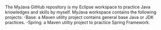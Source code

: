 The MyJava GitHub repository is my Eclipse workspace to practice Java knowledges and skills by myself.
MyJava workspace contains the following projects:
-Base: a Maven utility project contains general base Java or JDK practices. 
-Spring: a Maven utiltiy project to practice Spring Framework.
